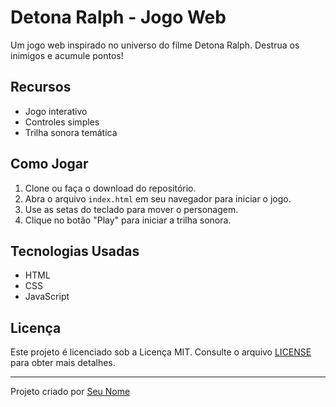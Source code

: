 # Detona Ralph - Jogo Web

Um jogo web inspirado no universo do filme Detona Ralph. Destrua os inimigos e acumule pontos!

## Recursos

- Jogo interativo
- Controles simples
- Trilha sonora temática

## Como Jogar

1. Clone ou faça o download do repositório.
2. Abra o arquivo `index.html` em seu navegador para iniciar o jogo.
3. Use as setas do teclado para mover o personagem.
4. Clique no botão "Play" para iniciar a trilha sonora.

## Tecnologias Usadas

- HTML
- CSS
- JavaScript

## Licença

Este projeto é licenciado sob a Licença MIT. Consulte o arquivo [LICENSE](./LICENSE) para obter mais detalhes.

---

Projeto criado por [Seu Nome](https://github.com/seu-usuario)
